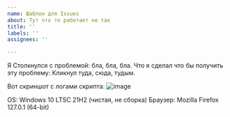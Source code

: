```yaml
---
name: Шаблон для Issues
about: Тут что то работает не так
title: ''
labels: ''
assignees: ''

---
```


Я Столкнулся с проблемой: бла, бла, бла. 
Что я сделал что бы получить эту проблему: Кликнул туда, сюда, тудым.

Вот скриншот с логами скрипта:
![image](https://github.com/FozerG/WinYandexMusicRPC/assets/123841942/42ad4a79-de5b-4080-b58d-2b0f7983797d)

OS: Windows 10 LTSC 21H2 (чистая, не сборка)
Браузер: Mozilla Firefox 127.0.1 (64-bit)
